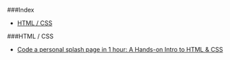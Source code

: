 ###Index
* [HTML / CSS](#html--css)

###HTML / CSS
* [Code a personal splash page in 1 hour: A Hands-on Intro to HTML & CSS](http://www.thefirehoseproject.com/lessons/splash-page)


